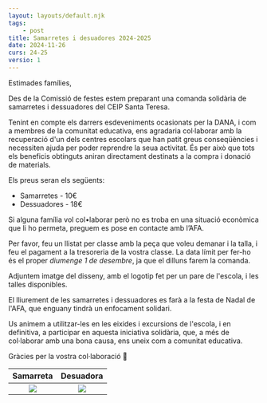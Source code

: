 ```yaml
---
layout: layouts/default.njk
tags: 
    - post
title: Samarretes i desuadores 2024-2025
date: 2024-11-26
curs: 24-25
versio: 1
---
```


Estimades famílies, 

Des de la Comissió de festes estem preparant una comanda solidària de samarretes i dessuadores del CEIP Santa Teresa. 

Tenint en compte els darrers esdeveniments ocasionats per la DANA, i com a membres de la comunitat educativa, ens agradaria col·laborar amb la recuperació d'un dels centres escolars que han patit greus conseqüències i necessiten ajuda per poder reprendre la seua activitat. És per això que tots els beneficis obtinguts aniran directament destinats a la compra i donació de materials. 

Els preus seran els següents: 

* Samarretes - 10€
* Dessuadores - 18€

Si alguna família vol col•laborar però no es troba en una situació econòmica que li ho permeta, preguem es pose en contacte amb l’AFA. 

Per favor, feu un llistat per classe amb la peça que voleu demanar i la talla, i feu el pagament a la tresoreria de la vostra classe. La data límit per fer-ho és el proper *diumenge 1 de desembre*, ja que el dilluns farem la comanda. 

Adjuntem imatge del disseny, amb el logotip fet per un pare de l'escola, i les talles disponibles. 

El lliurement de les samarretes i dessuadores es farà a la festa de Nadal de l'AFA, que enguany tindrà un enfocament solidari.

Us animem a utilitzar-les en les eixides i excursions de l'escola, i en definitiva, a participar en aquesta iniciativa solidària, que, a més de col·laborar amb una bona causa, ens uneix com a comunitat educativa. 

Gràcies per la vostra col·laboració 🤍

| Samarreta | Desuadora |
| :--: | :--: |
| ![](/assets/imgs/2024-11-26-samarreta.jpg) | ![](/assets/imgs/2024-11-26-desuadora.jpg) |